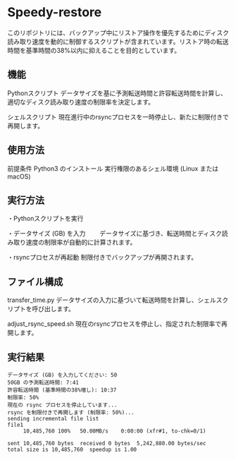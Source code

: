 # Speedy-restore

このリポジトリには、バックアップ中にリストア操作を優先するためにディスク読み取り速度を動的に制御するスクリプトが含まれています。リストア時の転送時間を基準時間の38%以内に抑えることを目的としています。

## 機能
Pythonスクリプト
データサイズを基に予測転送時間と許容転送時間を計算し、適切なディスク読み取り速度の制限率を決定します。

シェルスクリプト
現在進行中のrsyncプロセスを一時停止し、新たに制限付きで再開します。

## 使用方法
前提条件
Python3 のインストール
実行権限のあるシェル環境 (Linux または macOS)

## 実行方法

・Pythonスクリプトを実行

・データサイズ (GB) を入力
　　データサイズに基づき、転送時間とディスク読み取り速度の制限率が自動的に計算されます。

・rsyncプロセスが再起動
    制限付きでバックアップが再開されます。


## ファイル構成
transfer_time.py
データサイズの入力に基づいて転送時間を計算し、シェルスクリプトを呼び出します。

adjust_rsync_speed.sh
現在のrsyncプロセスを停止し、指定された制限率で再開します。

## 実行結果
```
データサイズ (GB) を入力してください: 50
50GB の予測転送時間: 7:41
許容転送時間 (基準時間の38%増し): 10:37
制限率: 50%
現在の rsync プロセスを停止しています...
rsync を制限付きで再開します (制限率: 50%)...
sending incremental file list
file1
     10,485,760 100%   50.00MB/s    0:00:00 (xfr#1, to-chk=0/1)

sent 10,485,760 bytes  received 0 bytes  5,242,880.00 bytes/sec
total size is 10,485,760  speedup is 1.00
```
